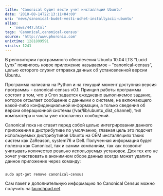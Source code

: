 ```yaml
---
title: 'Сanonical будет вести учет инсталляций Ubuntu'
date: '2010-08-14T22:13:11+04:00'
uri: 'news/sanonical-budet-vesti-uchet-installyacii-ubuntu'
alias: 
  - 'news/447.html'
tags: 'Canonical,canonical-census'
source: 'http://www.phoronix.com'
unixtime: 1281809591
visits: 1241
---
```

В репозитории программного обеспечения Ubuntu 10.04 LTS “Lucid Lynx” появилось новое приложение называемое – “canonical-census”, целью которого служит отправка данных об установленной версии Ubuntu.

Программа написана на Python и на текущий момент доступная версия программы - canonical-census v0.1. Принцип работы программы состоит в том, что в Cron задается ежедневно выполняемое задание, которое   отсылает сообщение с данными о системе, не включающего какой-либо конфиденциальной информации, а только сведения об версии операционной системы (/var/lib/ubuntu\_dist\_channel), тип компьютера  и числа уже отосланных сообщений.

Сanonical пока не ставит перед собой целью интегрирования данного приложения в дистрибутиве по умолчанию, главная цель это подсчет используемых дистрибутивов Ubuntu на OEM инсталляциях таких систем как ZaReason, system76 и Dell. Полученная информация будет полезна как Сanonical, так и самим компаниям, так как позволит учитывать количество реально используемых установок. Для тех кто не хочет участвовать в анонимном сборе данных всегда может  удалить данное приложение через команду:

```

sudo apt-get remove canonical-census  
```

Сам пакет и дополнительную информацию по Canonical Census можно получить на [launchpad.net](https://launchpad.net/ubuntu/+source/canonical-census)

